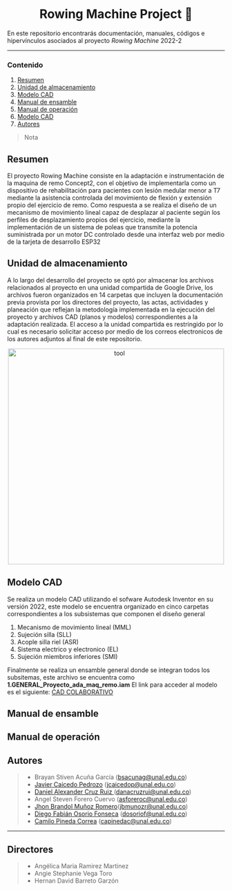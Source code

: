 
<h1 align="center"> Rowing Machine Project 🦾  </h1> 

En este repositorio encontrarás documentación, manuales, códigos e hipervínculos asociados al proyecto _Rowing Machine_ 2022-2

---

### Contenido
1. [Resumen](Resumen) 
2. [Unidad de almacenamiento](#Unidad-de-almacenamiento)
3. [Modelo CAD](#Modelo-CAD)
4. [Manual de ensamble](#Manual-de-ensamble )
5. [Manual de operación](#Manual-de-operación) 
6. [Modelo CAD](#Modelo-CAD)
7. [Autores](#Autores)

>Nota


## Resumen
El proyecto Rowing Machine consiste en la adaptación e instrumentación de la maquina de remo Concept2, con el objetivo de implementarla como un dispositivo de rehabilitación para pacientes con lesión medular menor a T7 mediante la asistencia controlada del movimiento de flexión y extensión propio del ejercicio de remo. 
Como respuesta a se realiza el diseño de un mecanismo de movimiento lineal capaz de desplazar al paciente según los perfiles de desplazamiento propios del ejercicio, mediante la implementación de un sistema de poleas que transmite la potencia suministrada por un motor DC controlado desde una interfaz web por medio de la tarjeta de desarrollo ESP32

## Unidad de almacenamiento 

A lo largo del desarrollo del proyecto se optó por almacenar los archivos relacionados al proyecto en una unidad compartida de Google Drive, los archivos fueron organizados en 14 carpetas que incluyen la documentación previa provista por los directores del proyecto, las actas, actividades y planeación que reflejan la metodología implementada en la ejecución del proyecto y archivos CAD (planos y modelos) correspondientes a la adaptación realizada. El acceso a la unidad compartida es restringido por lo cual es necesario solicitar acceso por medio de los correos electronicos de los autores adjuntos al final de este repositorio.

<p align="center">
    <img src="https://user-images.githubusercontent.com/53317895/210720098-789618ae-394b-46b5-9458-a66aac7c1bcf.png" alt="tool" width="500" /> <br/>
 </p>
 

## Modelo CAD
Se realiza un modelo CAD utilizando el sofware Autodesk Inventor en su versión 2022, este modelo se encuentra organizado en cinco carpetas correspondientes a los subsistemas que componen el diseño general 

1. Mecanismo de movimiento lineal (MML)
2. Sujeción silla (SLL)
3. Acople silla riel (ASR) 
4. Sistema electrico y electronico (EL) 
5. Sujeción miembros inferiores (SMI) 

Finalmente se realiza un ensamble general donde se integran todos los subsitemas, este archivo se encuentra como **1.GENERAL_Proyecto_ada_maq_remo.iam**
El link para acceder al modelo es el siguiente: [CAD COLABORATIVO](https://drive.google.com/drive/folders/1i63YF57rcCv_cbrC5JMalGdo3bhI2gLO?usp=share_link)


## Manual de ensamble 

## Manual de operación 

## Autores
> - Brayan Stiven Acuña García (bsacunag@unal.edu.co)
> - [Javier Caicedo Pedrozo](https://github.com/jcaicedop)   (jcaicedop@unal.edu.co)
> - [Daniel Alexander Cruz Ruiz ](https://github.com/Danacruzrui) (danacruzrui@unal.edu.co) 
> - Angel Steven Forero Cuervo (asforeroc@unal.edu.co)
> - [Jhon Brandol Muñoz Romero](https://github.com/Jhonbrando)(jbmunozr@unal.edu.co)
> - [Diego Fabián Osorio Fonseca](https://github.com/dosoriof) (dosoriof@unal.edu.co)
> - [Camilo Pineda Correa](https://github.com/capinedac) (capinedac@unal.edu.co)
---
## Directores

> - Angélica Maria Ramirez Martinez
> - Angie Stephanie Vega Toro
> - Hernan David Barreto Garzón
